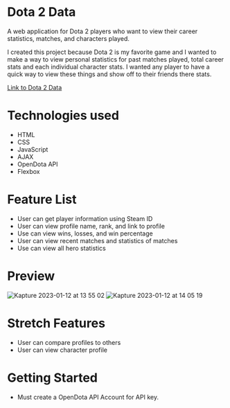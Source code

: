 # Dota 2 Data

A web application for Dota 2 players who want to view their career statistics, matches, and characters played.

I created this project because Dota 2 is my favorite game and I wanted to make a way to view personal statistics for past matches played, total career stats and each individual character stats. I wanted any player to have a quick way to view these things and show off to their friends there stats.

[Link to Dota 2 Data](https://giancarlomassoni.github.io/dota2-data/)

# Technologies used
* HTML
* CSS
* JavaScript
* AJAX
* OpenDota API
* Flexbox

# Feature List
* User can get player information using Steam ID
* User can view profile name, rank, and link to profile
* Use can view wins, losses, and win percentage
* User can view recent matches and statistics of matches
* Use can view all hero statistics

# Preview
![Kapture 2023-01-12 at 13 55 02](https://user-images.githubusercontent.com/71737839/212190576-7d8cf842-d227-437d-8e1b-0cd4033d1af9.gif)
![Kapture 2023-01-12 at 14 05 19](https://user-images.githubusercontent.com/71737839/212191270-2980ea1e-3ec3-4f03-a881-6c4cbc375512.gif)

# Stretch Features
* User can compare profiles to others
* User can view character profile

# Getting Started
* Must create a OpenDota API Account for API key.
